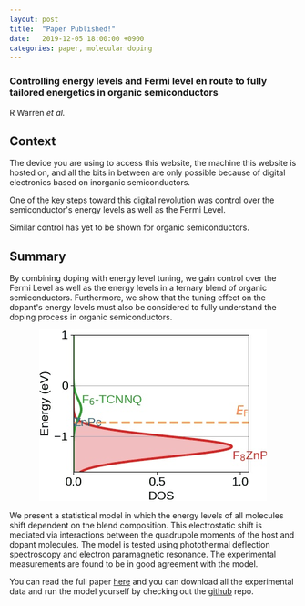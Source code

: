 ```yaml
---
layout: post
title:  "Paper Published!"
date:   2019-12-05 18:00:00 +0900
categories: paper, molecular doping
---
```


### Controlling energy levels and Fermi level en route to fully tailored energetics in organic semiconductors

R Warren *et al.*


## Context


The device you are using to access this website, the machine this website is hosted on, and all the bits in between are only possible because of digital electronics based on inorganic semiconductors.

One of the key steps toward this digital revolution was control over the semiconductor's energy levels as well as the Fermi Level.

Similar control has yet to be shown for organic semiconductors.

## Summary

By combining doping with energy level tuning, we gain control over the Fermi Level as well as the energy levels in a ternary blend of organic semiconductors. Furthermore, we show that the tuning effect on the dopant's energy levels must also be considered to fully understand the doping process in organic semiconductors.

<center>
  <figure>
    <div>
    <img src="/assets/imgs/ross-warren-nature-comms-DOS-shifting-dopant-level.gif"  alt="Warren nature communications statistical model" class="center">
    </div>
  </figure>
</center>

We present a statistical model in which the energy levels of all molecules shift dependent on the blend composition. This electrostatic shift is mediated via interactions between the quadrupole moments of the host and dopant molecules.
The model is tested using photothermal deflection spectroscopy and electron paramagnetic resonance. The experimental measurements are found to be in good agreement with the model.

You can read the full paper [here](https://www.nature.com/articles/s41467-019-13563-x) and you can download all the experimental data and run the model yourself by checking out the [github](https://github.com/AFMD/dopingModel) repo.
